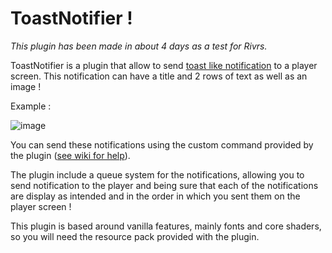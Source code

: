 # ToastNotifier !

*This plugin has been made in about 4 days as a test for Rivrs.*

ToastNotifier is a plugin that allow to send [toast like notification](https://en.wikipedia.org/wiki/Pop-up_notification) to a player screen. This notification can have a title and 2 rows of text as well as an image !

Example : 

![image](https://github.com/vadim-soude/ToastNotifier/assets/94833069/4922b757-e5e4-4b1e-a699-67ed4a61ba6b)

You can send these notifications using the custom command provided by the plugin ([see wiki for help]()).

The plugin include a queue system for the notifications, allowing you to send notification to the player and being sure that each of the notifications are display as intended and in the order in which you sent them on the player screen !

This plugin is based around vanilla features, mainly fonts and core shaders, so you will need the resource pack provided with the plugin.
